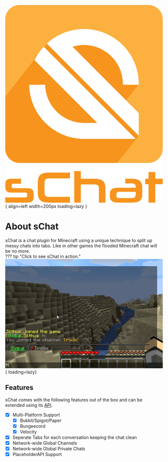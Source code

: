 ![sChat Logo](assets/logo_text.png){ align=left width=200px loading=lazy }

# About sChat

sChat is a chat plugin for Minecraft using a unique technique to split up messy chats into tabs.
Like in other games the flooded Minecraft chat will be no more.  
??? tip "Click to see sChat in action."
    ![sChat Demo](assets/demo.gif){ loading=lazy}

## Features

sChat comes with the following features out of the box and can be extended using its [API][API].

- [X] Multi-Platform Support
    - [X] Bukkit/Spigot/Paper
    - [X] Bungeecord
    - [X] Velocity
- [X] Seperate Tabs for each conversation keeping the chat clean
- [X] Network-wide Global Channels
- [X] Network-wide Global Private Chats
- [X] PlaceholderAPI Support

 [API]: developer